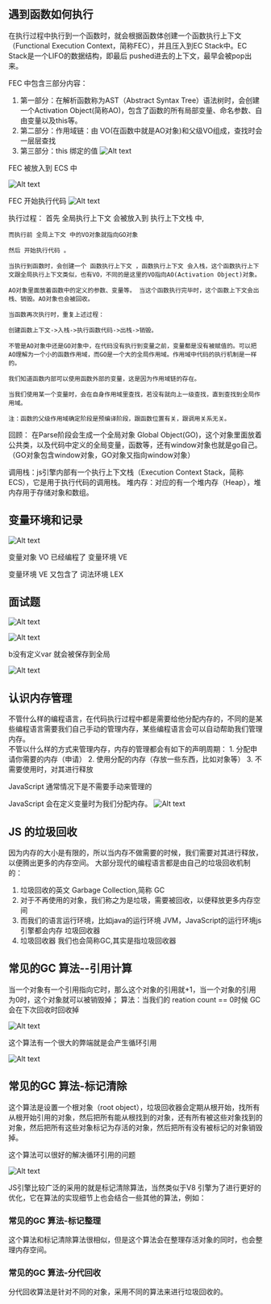 ## 遇到函数如何执行
在执行过程中执行到一个函数时，就会根据函数体创建一个函数执行上下文（Functional Execution Context，简称FEC），并且压入到EC Stack中。EC Stack是一个LIFO的数据结构，即最后 pushed进去的上下文，最早会被pop出来。

FEC 中包含三部分内容：
1. 第一部分：在解析函数称为AST（Abstract Syntax Tree）语法树时，会创建一个Activation Object(简称AO)，包含了函数的所有局部变量、命名参数、自由变量以及this等。
2. 第二部分：作用域链：由 VO(在函数中就是AO对象)和父级VO组成，查找时会一层层查找
3. 第三部分：this 绑定的值
 ![Alt text](image-9.png)

  FEC 被放入到 ECS 中

  ![Alt text](image-10.png)

  FEC 开始执行代码
  ![Alt text](image-11.png)

  执行过程：
    首先 全局执行上下文 会被放入到 执行上下文栈 中,

    而执行前 全局上下文 中的VO对象就指向GO对象

    然后 开始执行代码 。

    当执行到函数时，会创建一个 函数执行上下文 ，函数执行上下文 会入栈，这个函数执行上下文跟全局执行上下文类似，也有VO，不同的是这里的VO指向AO(Activation Object)对象。

    AO对象里面放着函数中的定义的参数、变量等。 当这个函数执行完毕时，这个函数上下文会出栈、销毁。AO对象也会被回收。

    当函数再次执行时，重复上述过程：

    创建函数上下文->入栈->执行函数代码->出栈->销毁。

    不管是AO对象中还是GO对象中，在代码没有执行到变量之前，变量都是没有被赋值的。可以把AO理解为一个小的函数作用域，而GO是一个大的全局作用域。作用域中代码的执行机制是一样的。

    我们知道函数内部可以使用函数外部的变量，这是因为作用域链的存在。

    当我们使用某一个变量时，会在自身作用域里查找，若没有就向上一级查找，直到查找到全局作用域。

    注：函数的父级作用域确定阶段是预编译阶段，跟函数位置有关，跟调用关系无关。


  回顾：
  在Parse阶段会生成一个全局对象 Global Object(GO)，这个对象里面放着公共类，以及代码中定义的全局变量，函数等，还有window对象也就是go自己。（GO对象包含window对象，GO对象又指向window对象）

  调用栈：js引擎内部有一个执行上下文栈（Execution Context Stack，简称ECS），它是用于执行代码的调用栈。 
  堆内存：对应的有一个堆内存（Heap），堆内存用于存储对象和数组。
  
  ## 变量环境和记录
  ![Alt text](image-12.png)

  变量对象 VO 已经编程了 变量环境 VE

  变量环境 VE 又包含了 词法环境 LEX

  ## 面试题
  ![Alt text](image-13.png)

![Alt text](image-14.png)

 b没有定义var  就会被保存到全局

![Alt text](image-15.png)

## 认识内存管理
不管什么样的编程语言，在代码执行过程中都是需要给他分配内存的，不同的是某些编程语言需要我们自己手动的管理内存，某些编程语言会可以自动帮助我们管理内存。       
不管以什么样的方式来管理内存，内存的管理都会有如下的声明周期：
    1. 分配申请你需要的内存（申请）
    2. 使用分配的内存（存放一些东西，比如对象等）
    3. 不需要使用时，对其进行释放

JavaScript 通常情况下是不需要手动来管理的

JavaScript 会在定义变量时为我们分配内存。
![Alt text](image-16.png)

## JS 的垃圾回收
因为内存的大小是有限的，所以当内存不做需要的时候，我们需要对其进行释放，以便腾出更多的内存空间。
大部分现代的编程语言都是由自己的垃圾回收机制的：
1. 垃圾回收的英文 Garbage Collection,简称 GC
2. 对于不再使用的对象，我们称之为是垃圾，需要被回收，以便释放更多内存空间
3. 而我们的语言运行环境，比如java的运行环境 JVM，JavaScript的运行环境js引擎都会内存 垃圾回收器
4. 垃圾回收器 我们也会简称GC,其实是指垃圾回收器

## 常见的GC 算法--引用计算
当一个对象有一个引用指向它时，那么这个对象的引用就+1，当一个对象的引用为0时，这个对象就可以被销毁掉；
算法：当我们的 reation count == 0时候 GC会在下次回收时回收掉

![Alt text](image-17.png)

这个算法有一个很大的弊端就是会产生循环引用

![Alt text](image-18.png)

## 常见的GC 算法-标记清除
这个算法是设置一个根对象（root object），垃圾回收器会定期从根开始，找所有从根开始引用的对象，然后把所有能从根找到的对象，还有所有被这些对象找到的对象，然后把所有这些对象标记为存活的对象，然后把所有没有被标记的对象销毁掉。

这个算法可以很好的解决循环引用的问题

![Alt text](image-19.png)

JS引擎比较广泛的采用的就是标记清除算法，当然类似于V8 引擎为了进行更好的优化，它在算法的实现细节上也会结合一些其他的算法，例如：
### 常见的GC 算法-标记整理
这个算法和标记清除算法很相似，但是这个算法会在整理存活对象的同时，也会整理内存空间。

### 常见的GC 算法-分代回收
分代回收算法是针对不同的对象，采用不同的算法来进行垃圾回收的。

